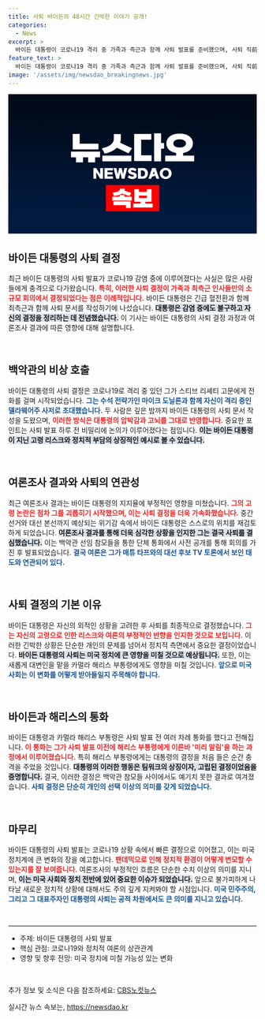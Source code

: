 ```yaml
---
title: 사퇴 바이든의 48시간 긴박한 이야기 공개!
categories:
  - News
excerpt: >
  바이든 대통령이 코로나19 격리 중 가족과 측근과 함께 사퇴 발표를 준비했으며, 사퇴 직前 1분에 참모들에게 소식을 전했다. 고령 리스크와 악화된 여론조사가 결정적 요인으로 작용한 것으로 보인다.
feature_text: >
  바이든 대통령이 코로나19 격리 중 가족과 측근과 함께 사퇴 발표를 준비했으며, 사퇴 직前 1분에 참모들에게 소식을 전했다. 고령 리스크와 악화된 여론조사가 결정적 요인으로 작용한 것으로 보인다.
image: '/assets/img/newsdao_breakingnews.jpg'
---
```


<p><img src="/assets/img/newsdao_breakingnews.jpg" alt="cryptoinkorea 속보" /></p>

<h2 data-ke-size="size26">바이든 대통령의 사퇴 결정</h2>

<p data-ke-size="size16">최근 바이든 대통령의 사퇴 발표가 코로나19 감염 중에 이루어졌다는 사실은 많은 사람들에게 충격으로 다가왔습니다. <b><span style="color: #ee2323;">특히, 이러한 사퇴 결정이 가족과 최측근 인사들만의 소규모 회의에서 결정되었다는 점은 이례적입니다.</span></b> 바이든 대통령은 긴급 혈전환과 함께 최측근과 함께 사퇴 문서를 작성하기에 나섰습니다. <b><span style="background-color: #21538527;">대통령은 감염 중에도 불구하고 자신의 결정을 정리하는 데 전념했습니다.</span></b> 이 기사는 바이든 대통령의 사퇴 결정 과정과 여론조사 결과에 따른 영향에 대해 설명합니다.</p>

<p data-ke-size="size16">&nbsp;</p>

<h2 data-ke-size="size26">백악관의 비상 호출</h2>

<p data-ke-size="size16">바이든 대통령의 사퇴 결정은 코로나19로 격리 중 있던 그가 스티브 리셰티 고문에게 전화를 걸며 시작되었습니다. <b><span style="color: #1a5490;">그는 수석 전략가인 마이크 도닐론과 함께 자신이 격리 중인 델라웨어주 사저로 초대했습니다.</span></b> 두 사람은 깊은 밤까지 바이든 대통령의 사퇴 문서 작성을 도왔으며, <b><span style="color: #ee2323;">이러한 방식은 대통령의 압박감과 고뇌를 그대로 반영합니다.</span></b> 중요한 포인트는 사퇴 발표 하루 전 비밀리에 논의가 이루어졌다는 점입니다. <b><span style="background-color: #21538527;">이는 바이든 대통령이 지닌 고령 리스크와 정치적 부담의 상징적인 예시로 볼 수 있습니다.</span></b></p>

<p data-ke-size="size16">&nbsp;</p>

<h2 data-ke-size="size26">여론조사 결과와 사퇴의 연관성</h2>

<p data-ke-size="size16">최근 여론조사 결과는 바이든 대통령의 지지율에 부정적인 영향을 미쳤습니다. <b><span style="color: #ee2323;">그의 고령 논란은 점차 그를 괴롭히기 시작했으며, 이는 사퇴 결정을 더욱 가속화했습니다.</span></b> 중간선거와 대선 본선까지 예상되는 위기감 속에서 바이든 대통령은 스스로의 위치를 재검토하게 되었습니다. <b><span style="background-color: #21538527;">여론조사 결과를 통해 더욱 심각한 상황을 인지한 그는 결국 사퇴를 결심했습니다.</span></b> 이는 백악관 선임 참모들을 통한 단체 통화에서 사전 공개를 통해 회의를 가진 후 발표되었습니다. <b><span style="color: #1a5490;">결국 여론은 그가 매튜 타프와의 대선 후보 TV 토론에서 보인 태도와 연관되어 있다.</span></b></p>

<p data-ke-size="size16">&nbsp;</p>

<h2 data-ke-size="size26">사퇴 결정의 기본 이유</h2>

<p data-ke-size="size16">바이든 대통령은 자신의 외적인 상황을 고려한 후 사퇴를 최종적으로 결정했습니다. <b><span style="color: #ee2323;">그는 자신의 고령으로 인한 리스크와 여론의 부정적인 반향을 인지한 것으로 보입니다.</span></b> 이러한 긴박한 상황은 단순한 개인의 문제를 넘어서 정치적 측면에서 중요한 결정이었습니다. <b><span style="background-color: #21538527;">바이든 대통령의 사퇴는 미국 정치에 큰 영향을 미칠 것으로 예상됩니다.</span></b> 또한, 이는 새롭게 대변인을 맡을 카멀라 해리스 부통령에게도 영향을 미칠 것입니다. <b><span style="color: #1a5490;">앞으로 미국 사회는 이 변화를 어떻게 받아들일지 주목해야 합니다.</span></b></p>

<p data-ke-size="size16">&nbsp;</p>

<h2 data-ke-size="size26">바이든과 해리스의 통화</h2>

<p data-ke-size="size16">바이든 대통령과 카멀라 해리스 부통령은 사퇴 발표 전 여러 차례 통화를 했다고 전해집니다. <b><span style="color: #ee2323;">이 통화는 그가 사퇴 발표 이전에 해리스 부통령에게 이른바 '미리 알림'을 하는 과정에서 이루어졌습니다.</span></b> 특히 해리스 부통령에게는 대통령의 결정을 처음 들은 순간 충격을 주었을 것입니다. <b><span style="background-color: #21538527;">대통령의 이러한 행동은 팀워크의 상징이자, 고립된 결정이었음을 증명합니다.</span></b> 결국, 이러한 결정은 백악관 참모들 사이에서도 예기치 못한 결과로 여겨졌습니다. <b><span style="color: #1a5490;">사퇴 결정은 단순히 개인의 선택 이상의 의미를 갖게 되었습니다.</span></b></p>

<p data-ke-size="size16">&nbsp;</p>

<h2 data-ke-size="size26">마무리</h2>

<p data-ke-size="size16">바이든 대통령의 사퇴 발표는 코로나19 상황 속에서 빠른 결정으로 이어졌고, 이는 미국 정치계에 큰 변화의 장을 예고합니다. <b><span style="color: #ee2323;">팬데믹으로 인해 정치적 환경이 어떻게 변모할 수 있는지를 잘 보여줍니다.</span></b> 여론조사의 부정적인 흐름은 단순한 수치 이상의 의미를 지니며, <b><span style="background-color: #21538527;">이는 미국 사회와 정치 전반에 있어 중요한 이슈가 되었습니다.</span></b> 앞으로 불가피하게 나타날 새로운 정치적 상황에 대해서도 주의 깊게 지켜봐야 할 시점입니다. <b><span style="color: #1a5490;">미국 민주주의, 그리고 그 대표주자인 대통령의 사퇴는 공적 차원에서도 큰 의미를 지니고 있습니다.</span></b></p>

<p data-ke-size="size16">&nbsp;</p>

<hr style="height: 1px; border: none; background: #000;"/>

<ul>
    <li>주제: 바이든 대통령의 사퇴 발표</li>
    <li>핵심 관점: 코로나19와 정치적 여론의 상관관계</li>
    <li>영향 및 향후 전망: 미국 정치에 미칠 가능성 있는 변화</li>
</ul>

<p data-ke-size="size16">&nbsp;</p>

<p data-ke-size="size16">추가 정보 및 소식은 다음 참조하세요: <a href="https://url.kr/b71afn">CBS노컷뉴스</a></p>
실시간 뉴스 속보는, <a href="https://newsdao.kr" rel="dofollow">https://newsdao.kr</a>


